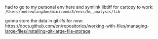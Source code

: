 had to go to my personal env here and symlink libtiff for cartopy to work:
```/Users/andrewlangdon/miniconda3/envs/hc_analysis/lib```

gonna store the data in git-lfs for now: https://docs.github.com/en/repositories/working-with-files/managing-large-files/installing-git-large-file-storage

